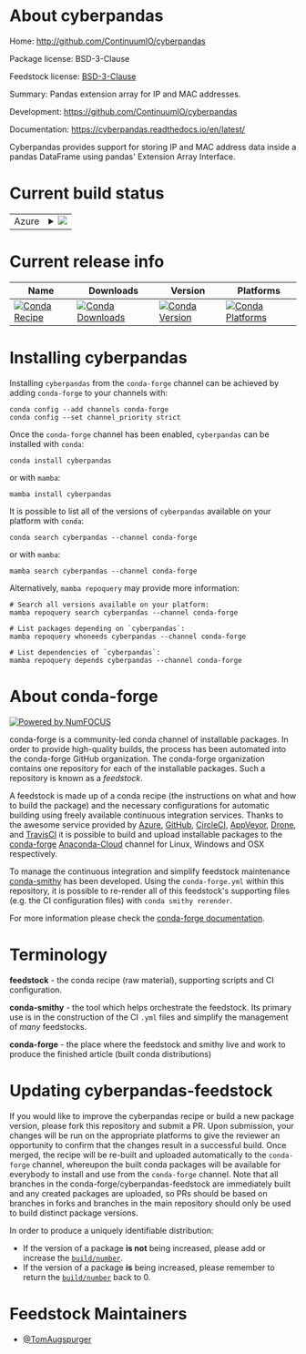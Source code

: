 About cyberpandas
=================

Home: http://github.com/ContinuumIO/cyberpandas

Package license: BSD-3-Clause

Feedstock license: [BSD-3-Clause](https://github.com/conda-forge/cyberpandas-feedstock/blob/main/LICENSE.txt)

Summary: Pandas extension array for IP and MAC addresses.

Development: https://github.com/ContinuumIO/cyberpandas

Documentation: https://cyberpandas.readthedocs.io/en/latest/

Cyberpandas provides support for storing IP and MAC address data inside a pandas
DataFrame using pandas' Extension Array Interface.


Current build status
====================


<table>
    
  <tr>
    <td>Azure</td>
    <td>
      <details>
        <summary>
          <a href="https://dev.azure.com/conda-forge/feedstock-builds/_build/latest?definitionId=208&branchName=main">
            <img src="https://dev.azure.com/conda-forge/feedstock-builds/_apis/build/status/cyberpandas-feedstock?branchName=main">
          </a>
        </summary>
        <table>
          <thead><tr><th>Variant</th><th>Status</th></tr></thead>
          <tbody><tr>
              <td>linux_64_python3.10.____cpython</td>
              <td>
                <a href="https://dev.azure.com/conda-forge/feedstock-builds/_build/latest?definitionId=208&branchName=main">
                  <img src="https://dev.azure.com/conda-forge/feedstock-builds/_apis/build/status/cyberpandas-feedstock?branchName=main&jobName=linux&configuration=linux_64_python3.10.____cpython" alt="variant">
                </a>
              </td>
            </tr><tr>
              <td>linux_64_python3.7.____cpython</td>
              <td>
                <a href="https://dev.azure.com/conda-forge/feedstock-builds/_build/latest?definitionId=208&branchName=main">
                  <img src="https://dev.azure.com/conda-forge/feedstock-builds/_apis/build/status/cyberpandas-feedstock?branchName=main&jobName=linux&configuration=linux_64_python3.7.____cpython" alt="variant">
                </a>
              </td>
            </tr><tr>
              <td>linux_64_python3.8.____73_pypy</td>
              <td>
                <a href="https://dev.azure.com/conda-forge/feedstock-builds/_build/latest?definitionId=208&branchName=main">
                  <img src="https://dev.azure.com/conda-forge/feedstock-builds/_apis/build/status/cyberpandas-feedstock?branchName=main&jobName=linux&configuration=linux_64_python3.8.____73_pypy" alt="variant">
                </a>
              </td>
            </tr><tr>
              <td>linux_64_python3.8.____cpython</td>
              <td>
                <a href="https://dev.azure.com/conda-forge/feedstock-builds/_build/latest?definitionId=208&branchName=main">
                  <img src="https://dev.azure.com/conda-forge/feedstock-builds/_apis/build/status/cyberpandas-feedstock?branchName=main&jobName=linux&configuration=linux_64_python3.8.____cpython" alt="variant">
                </a>
              </td>
            </tr><tr>
              <td>linux_64_python3.9.____73_pypy</td>
              <td>
                <a href="https://dev.azure.com/conda-forge/feedstock-builds/_build/latest?definitionId=208&branchName=main">
                  <img src="https://dev.azure.com/conda-forge/feedstock-builds/_apis/build/status/cyberpandas-feedstock?branchName=main&jobName=linux&configuration=linux_64_python3.9.____73_pypy" alt="variant">
                </a>
              </td>
            </tr><tr>
              <td>linux_64_python3.9.____cpython</td>
              <td>
                <a href="https://dev.azure.com/conda-forge/feedstock-builds/_build/latest?definitionId=208&branchName=main">
                  <img src="https://dev.azure.com/conda-forge/feedstock-builds/_apis/build/status/cyberpandas-feedstock?branchName=main&jobName=linux&configuration=linux_64_python3.9.____cpython" alt="variant">
                </a>
              </td>
            </tr><tr>
              <td>osx_64_python3.10.____cpython</td>
              <td>
                <a href="https://dev.azure.com/conda-forge/feedstock-builds/_build/latest?definitionId=208&branchName=main">
                  <img src="https://dev.azure.com/conda-forge/feedstock-builds/_apis/build/status/cyberpandas-feedstock?branchName=main&jobName=osx&configuration=osx_64_python3.10.____cpython" alt="variant">
                </a>
              </td>
            </tr><tr>
              <td>osx_64_python3.7.____cpython</td>
              <td>
                <a href="https://dev.azure.com/conda-forge/feedstock-builds/_build/latest?definitionId=208&branchName=main">
                  <img src="https://dev.azure.com/conda-forge/feedstock-builds/_apis/build/status/cyberpandas-feedstock?branchName=main&jobName=osx&configuration=osx_64_python3.7.____cpython" alt="variant">
                </a>
              </td>
            </tr><tr>
              <td>osx_64_python3.8.____73_pypy</td>
              <td>
                <a href="https://dev.azure.com/conda-forge/feedstock-builds/_build/latest?definitionId=208&branchName=main">
                  <img src="https://dev.azure.com/conda-forge/feedstock-builds/_apis/build/status/cyberpandas-feedstock?branchName=main&jobName=osx&configuration=osx_64_python3.8.____73_pypy" alt="variant">
                </a>
              </td>
            </tr><tr>
              <td>osx_64_python3.8.____cpython</td>
              <td>
                <a href="https://dev.azure.com/conda-forge/feedstock-builds/_build/latest?definitionId=208&branchName=main">
                  <img src="https://dev.azure.com/conda-forge/feedstock-builds/_apis/build/status/cyberpandas-feedstock?branchName=main&jobName=osx&configuration=osx_64_python3.8.____cpython" alt="variant">
                </a>
              </td>
            </tr><tr>
              <td>osx_64_python3.9.____73_pypy</td>
              <td>
                <a href="https://dev.azure.com/conda-forge/feedstock-builds/_build/latest?definitionId=208&branchName=main">
                  <img src="https://dev.azure.com/conda-forge/feedstock-builds/_apis/build/status/cyberpandas-feedstock?branchName=main&jobName=osx&configuration=osx_64_python3.9.____73_pypy" alt="variant">
                </a>
              </td>
            </tr><tr>
              <td>osx_64_python3.9.____cpython</td>
              <td>
                <a href="https://dev.azure.com/conda-forge/feedstock-builds/_build/latest?definitionId=208&branchName=main">
                  <img src="https://dev.azure.com/conda-forge/feedstock-builds/_apis/build/status/cyberpandas-feedstock?branchName=main&jobName=osx&configuration=osx_64_python3.9.____cpython" alt="variant">
                </a>
              </td>
            </tr><tr>
              <td>win_64_python3.10.____cpython</td>
              <td>
                <a href="https://dev.azure.com/conda-forge/feedstock-builds/_build/latest?definitionId=208&branchName=main">
                  <img src="https://dev.azure.com/conda-forge/feedstock-builds/_apis/build/status/cyberpandas-feedstock?branchName=main&jobName=win&configuration=win_64_python3.10.____cpython" alt="variant">
                </a>
              </td>
            </tr><tr>
              <td>win_64_python3.7.____cpython</td>
              <td>
                <a href="https://dev.azure.com/conda-forge/feedstock-builds/_build/latest?definitionId=208&branchName=main">
                  <img src="https://dev.azure.com/conda-forge/feedstock-builds/_apis/build/status/cyberpandas-feedstock?branchName=main&jobName=win&configuration=win_64_python3.7.____cpython" alt="variant">
                </a>
              </td>
            </tr><tr>
              <td>win_64_python3.8.____73_pypy</td>
              <td>
                <a href="https://dev.azure.com/conda-forge/feedstock-builds/_build/latest?definitionId=208&branchName=main">
                  <img src="https://dev.azure.com/conda-forge/feedstock-builds/_apis/build/status/cyberpandas-feedstock?branchName=main&jobName=win&configuration=win_64_python3.8.____73_pypy" alt="variant">
                </a>
              </td>
            </tr><tr>
              <td>win_64_python3.8.____cpython</td>
              <td>
                <a href="https://dev.azure.com/conda-forge/feedstock-builds/_build/latest?definitionId=208&branchName=main">
                  <img src="https://dev.azure.com/conda-forge/feedstock-builds/_apis/build/status/cyberpandas-feedstock?branchName=main&jobName=win&configuration=win_64_python3.8.____cpython" alt="variant">
                </a>
              </td>
            </tr><tr>
              <td>win_64_python3.9.____73_pypy</td>
              <td>
                <a href="https://dev.azure.com/conda-forge/feedstock-builds/_build/latest?definitionId=208&branchName=main">
                  <img src="https://dev.azure.com/conda-forge/feedstock-builds/_apis/build/status/cyberpandas-feedstock?branchName=main&jobName=win&configuration=win_64_python3.9.____73_pypy" alt="variant">
                </a>
              </td>
            </tr><tr>
              <td>win_64_python3.9.____cpython</td>
              <td>
                <a href="https://dev.azure.com/conda-forge/feedstock-builds/_build/latest?definitionId=208&branchName=main">
                  <img src="https://dev.azure.com/conda-forge/feedstock-builds/_apis/build/status/cyberpandas-feedstock?branchName=main&jobName=win&configuration=win_64_python3.9.____cpython" alt="variant">
                </a>
              </td>
            </tr>
          </tbody>
        </table>
      </details>
    </td>
  </tr>
</table>

Current release info
====================

| Name | Downloads | Version | Platforms |
| --- | --- | --- | --- |
| [![Conda Recipe](https://img.shields.io/badge/recipe-cyberpandas-green.svg)](https://anaconda.org/conda-forge/cyberpandas) | [![Conda Downloads](https://img.shields.io/conda/dn/conda-forge/cyberpandas.svg)](https://anaconda.org/conda-forge/cyberpandas) | [![Conda Version](https://img.shields.io/conda/vn/conda-forge/cyberpandas.svg)](https://anaconda.org/conda-forge/cyberpandas) | [![Conda Platforms](https://img.shields.io/conda/pn/conda-forge/cyberpandas.svg)](https://anaconda.org/conda-forge/cyberpandas) |

Installing cyberpandas
======================

Installing `cyberpandas` from the `conda-forge` channel can be achieved by adding `conda-forge` to your channels with:

```
conda config --add channels conda-forge
conda config --set channel_priority strict
```

Once the `conda-forge` channel has been enabled, `cyberpandas` can be installed with `conda`:

```
conda install cyberpandas
```

or with `mamba`:

```
mamba install cyberpandas
```

It is possible to list all of the versions of `cyberpandas` available on your platform with `conda`:

```
conda search cyberpandas --channel conda-forge
```

or with `mamba`:

```
mamba search cyberpandas --channel conda-forge
```

Alternatively, `mamba repoquery` may provide more information:

```
# Search all versions available on your platform:
mamba repoquery search cyberpandas --channel conda-forge

# List packages depending on `cyberpandas`:
mamba repoquery whoneeds cyberpandas --channel conda-forge

# List dependencies of `cyberpandas`:
mamba repoquery depends cyberpandas --channel conda-forge
```


About conda-forge
=================

[![Powered by
NumFOCUS](https://img.shields.io/badge/powered%20by-NumFOCUS-orange.svg?style=flat&colorA=E1523D&colorB=007D8A)](https://numfocus.org)

conda-forge is a community-led conda channel of installable packages.
In order to provide high-quality builds, the process has been automated into the
conda-forge GitHub organization. The conda-forge organization contains one repository
for each of the installable packages. Such a repository is known as a *feedstock*.

A feedstock is made up of a conda recipe (the instructions on what and how to build
the package) and the necessary configurations for automatic building using freely
available continuous integration services. Thanks to the awesome service provided by
[Azure](https://azure.microsoft.com/en-us/services/devops/), [GitHub](https://github.com/),
[CircleCI](https://circleci.com/), [AppVeyor](https://www.appveyor.com/),
[Drone](https://cloud.drone.io/welcome), and [TravisCI](https://travis-ci.com/)
it is possible to build and upload installable packages to the
[conda-forge](https://anaconda.org/conda-forge) [Anaconda-Cloud](https://anaconda.org/)
channel for Linux, Windows and OSX respectively.

To manage the continuous integration and simplify feedstock maintenance
[conda-smithy](https://github.com/conda-forge/conda-smithy) has been developed.
Using the ``conda-forge.yml`` within this repository, it is possible to re-render all of
this feedstock's supporting files (e.g. the CI configuration files) with ``conda smithy rerender``.

For more information please check the [conda-forge documentation](https://conda-forge.org/docs/).

Terminology
===========

**feedstock** - the conda recipe (raw material), supporting scripts and CI configuration.

**conda-smithy** - the tool which helps orchestrate the feedstock.
                   Its primary use is in the construction of the CI ``.yml`` files
                   and simplify the management of *many* feedstocks.

**conda-forge** - the place where the feedstock and smithy live and work to
                  produce the finished article (built conda distributions)


Updating cyberpandas-feedstock
==============================

If you would like to improve the cyberpandas recipe or build a new
package version, please fork this repository and submit a PR. Upon submission,
your changes will be run on the appropriate platforms to give the reviewer an
opportunity to confirm that the changes result in a successful build. Once
merged, the recipe will be re-built and uploaded automatically to the
`conda-forge` channel, whereupon the built conda packages will be available for
everybody to install and use from the `conda-forge` channel.
Note that all branches in the conda-forge/cyberpandas-feedstock are
immediately built and any created packages are uploaded, so PRs should be based
on branches in forks and branches in the main repository should only be used to
build distinct package versions.

In order to produce a uniquely identifiable distribution:
 * If the version of a package **is not** being increased, please add or increase
   the [``build/number``](https://docs.conda.io/projects/conda-build/en/latest/resources/define-metadata.html#build-number-and-string).
 * If the version of a package **is** being increased, please remember to return
   the [``build/number``](https://docs.conda.io/projects/conda-build/en/latest/resources/define-metadata.html#build-number-and-string)
   back to 0.

Feedstock Maintainers
=====================

* [@TomAugspurger](https://github.com/TomAugspurger/)

